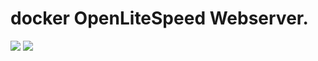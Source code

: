 # docker OpenLiteSpeed Webserver.
[![](https://images.microbadger.com/badges/image/jmmrcp/lsws.svg)](https://microbadger.com/images/jmmrcp/lsws "Get your own image badge on microbadger.com")
[![](https://images.microbadger.com/badges/version/jmmrcp/lsws.svg)](https://microbadger.com/images/jmmrcp/lsws "Get your own version badge on microbadger.com")
